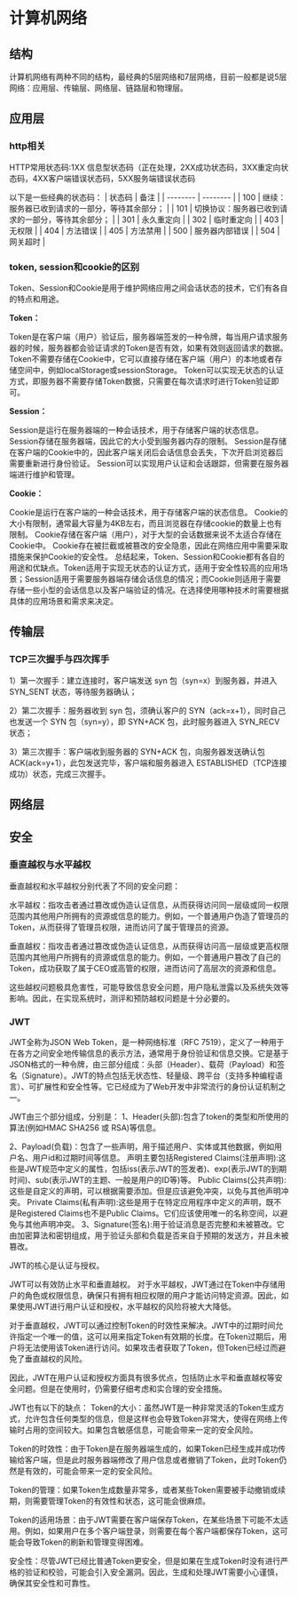 # 计算机网络

## 结构
计算机网络有两种不同的结构，最经典的5层网络和7层网络，目前一般都是说5层网络：应用层、传输层、网络层、链路层和物理层。


## 应用层

### http相关
HTTP常用状态码:1XX 信息型状态码（正在处理，2XX成功状态码，3XX重定向状态码，4XX客户端错误状态码，5XX服务端错误状态码

以下是一些经典的状态码：
| 状态码   | 备注     |
| -------- | -------- | 
| 100 | 继续：服务器已收到请求的一部分，等待其余部分； | 
| 101 | 切换协议：服务器已收到请求的一部分，等待其余部分； | 
| 301 | 永久重定向 | 
| 302 | 临时重定向 |
| 403 | 无权限 |
| 404 | 方法错误 |
| 405 | 方法禁用 |
| 500 | 服务器内部错误 |
| 504 | 网关超时 |

### token, session和cookie的区别
Token、Session和Cookie是用于维护网络应用之间会话状态的技术，它们有各自的特点和用途。

**Token：**

Token是在客户端（用户）验证后，服务器端签发的一种令牌，每当用户请求服务器的时候，服务器都会验证请求的Token是否有效，如果有效则返回请求的数据。
Token不需要存储在Cookie中，它可以直接存储在客户端（用户）的本地或者存储空间中，例如localStorage或sessionStorage。
Token可以实现无状态的认证方式，即服务器不需要存储Token数据，只需要在每次请求时进行Token验证即可。

**Session：**

Session是运行在服务器端的一种会话技术，用于存储客户端的状态信息。
Session存储在服务器端，因此它的大小受到服务器内存的限制。
Session是存储在客户端的Cookie中的，因此客户端关闭后会话信息会丢失，下次开启浏览器后需要重新进行身份验证。
Session可以实现用户认证和会话跟踪，但需要在服务器端进行维护和管理。

**Cookie：**

Cookie是运行在客户端的一种会话技术，用于存储客户端的状态信息。
Cookie的大小有限制，通常最大容量为4KB左右，而且浏览器在存储cookie的数量上也有限制。
Cookie存储在客户端（用户），对于大型的会话数据来说不太适合存储在Cookie中。
Cookie存在被拦截或被篡改的安全隐患，因此在网络应用中需要采取措施来保护Cookie的安全性。
总结起来，Token、Session和Cookie都有各自的用途和优缺点。Token适用于实现无状态的认证方式，适用于安全性较高的应用场景；Session适用于需要服务器端存储会话信息的情况；而Cookie则适用于需要存储一些小型的会话信息以及客户端验证的情况。在选择使用哪种技术时需要根据具体的应用场景和需求来决定。

## 传输层
### TCP三次握手与四次挥手
1）第一次握手：建立连接时，客户端发送 syn 包（syn=x）到服务器，并进入 SYN_SENT 状态，等待服务器确认；

2）第二次握手：服务器收到 syn 包，须确认客户的 SYN（ack=x+1），同时自己也发送一个 SYN 包（syn=y），即 SYN+ACK 包，此时服务器进入 SYN_RECV 状态；

3）第三次握手：客户端收到服务器的 SYN+ACK 包，向服务器发送确认包 ACK(ack=y+1），此包发送完毕，客户端和服务器进入 ESTABLISHED（TCP连接成功）状态，完成三次握手。



## 网络层

## 安全
### 垂直越权与水平越权
垂直越权和水平越权分别代表了不同的安全问题：

水平越权：指攻击者通过篡改或伪造认证信息，从而获得访问同一层级或同一权限范围内其他用户所拥有的资源或信息的能力。例如，一个普通用户伪造了管理员的Token，从而获得了管理员权限，进而访问了属于管理员的资源。

垂直越权：指攻击者通过篡改或伪造认证信息，从而获得访问高一层级或更高权限范围内其他用户所拥有的资源或信息的能力。例如，一个普通用户篡改了自己的Token，成功获取了属于CEO或高管的权限，进而访问了高层次的资源和信息。

这些越权问题极具危害性，可能导致信息安全问题，用户隐私泄露以及系统失效等影响。因此，在实现系统时，测评和预防越权问题是十分必要的。

### JWT
JWT全称为JSON Web Token，是一种网络标准（RFC 7519），定义了一种用于在各方之间安全地传输信息的表示方法，通常用于身份验证和信息交换。它是基于JSON格式的一种令牌，由三部分组成：头部（Header）、载荷（Payload）和签名（Signature）。JWT的特点包括无状态性、轻量级、跨平台（支持多种编程语言）、可扩展性和安全性等。它已经成为了Web开发中非常流行的身份认证机制之一。

JWT由三个部分组成，分别是：
1、Header(头部):包含了token的类型和所使用的算法(例如HMAC SHA256 或 RSA)等信息。

2、Payload(负载)：包含了一些声明，用于描述用户、实体或其他数据，例如用户名、用户id和过期时间等信息。
声明主要包括Registered Claims(注册声明):这些是JWT规范中定义的属性，包括iss(表示JWT的签发者)、exp(表示JWT的到期时间)、sub(表示JWT的主题、一般是用户的ID等)等。
Public Claims(公共声明):这些是自定义的声明，可以根据需要添加。但是应该避免冲突，以免与其他声明冲突。
Private Claims(私有声明):这些是用于在特定应用程序中定义的声明，既不是Registered Claims也不是Public Claims。它们应该使用唯一的名称空间，以避免与其他声明冲突。
3、Signature(签名):用于验证消息是否完整和未被篡改。它由加密算法和密钥组成，用于验证头部和负载是否来自于预期的发送方，并且未被篡改。

JWT的核心是认证与授权。

JWT可以有效防止水平和垂直越权。
对于水平越权，JWT通过在Token中存储用户的角色或权限信息，确保只有拥有相应权限的用户才能访问特定资源。因此，如果使用JWT进行用户认证和授权，水平越权的风险将被大大降低。

对于垂直越权，JWT可以通过控制Token的时效性来解决。JWT中的过期时间允许指定一个唯一的值，这可以用来指定Token有效期的长度。在Token过期后，用户将无法使用该Token进行访问。如果攻击者获取了Token，但Token已经过而避免了垂直越权的风险。

因此，JWT在用户认证和授权方面具有很多优点，包括防止水平和垂直越权等安全问题。但是在使用时，仍需要仔细考虑和实合理的安全措施。

JWT也有以下的缺点：
Token的大小：虽然JWT是一种非常灵活的Token生成方式，允许包含任何类型的信息，但是这样也会导致Token非常大，使得在网络上传输时占用的空间较大。如果包含敏感信息，可能会带来一定的安全风险。

Token的时效性：由于Token是在服务器端生成的，如果Token已经生成并成功传输给客户端，但是此时服务器端修改了用户信息或者撤销了Token，此时Token仍然是有效的，可能会带来一定的安全风险。

Token的管理：如果Token生成数量非常多，或者某些Token需要被手动撤销或续期，则需要管理Token的有效性和状态，这可能会很麻烦。

Token的适用场景：由于JWT需要在客户端保存Token，在某些场景下可能不太适用。例如，如果用户在多个客户端登录，则需要在每个客户端都保存Token，这可能会导致Token的刷新和管理变得困难。

安全性：尽管JWT已经比普通Token更安全，但是如果在生成Token时没有进行严格的验证和校验，可能会引入安全漏洞。因此，生成和处理JWT需要小心谨慎，确保其安全性和可靠性。